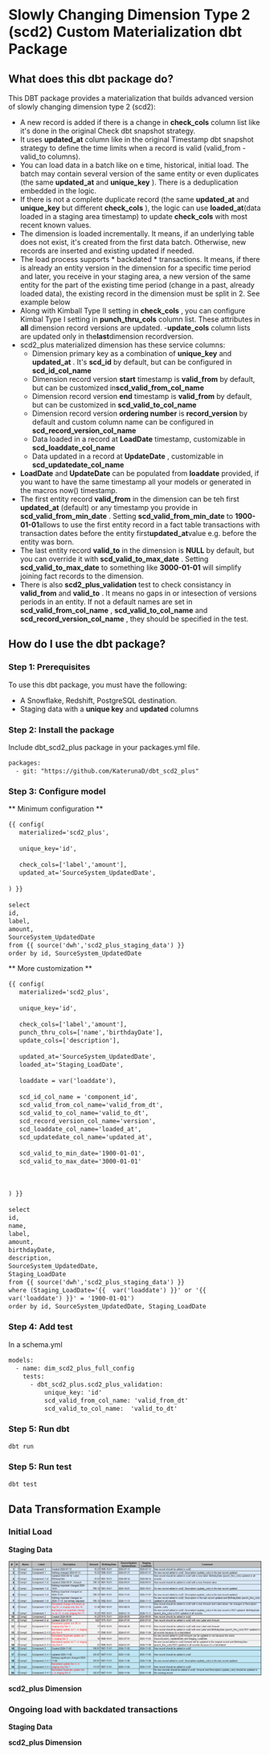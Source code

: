 # Slowly Changing Dimension Type 2 (scd2) Custom Materialization dbt Package

## What does this dbt package do?

This DBT package provides a materialization that builds advanced version of slowly changing dimension type 2  (scd2):
- A new record is added if there is a change in **check_cols** column list like it's done in the original Check dbt snapshot strategy.
- It uses **updated_at** column like in the original Timestamp dbt snapshot strategy to define the time limits when a record is valid (valid_from - valid_to columns). 
- You can load data in a batch like on e time, historical, initial load. The batch may contain several version of the same entity or even duplicates (the same **updated_at** and **unique_key** ). There is a deduplication embedded in the logic.
- If there is not a complete duplicate record (the same **updated_at** and **unique_key** but different **check_cols** ), the logic can use **loaded_at**(data loaded in a staging area timestamp) to update **check_cols** with most recent known values.
- The dimension is loaded incrementally. It means, if an underlying table does not exist, it's created from the first data batch. Otherwise, new records are inserted and existing updated if needed.
- The load process supports * backdated * transactions. It means, if there is already an entity version in the dimension for a specific time period and later, you receive in your staging area, a new version of the same entity for the part of the existing time period (change in a past, already loaded data), the existing record in the dimension must be split in 2. See example below
- Along with Kimball Type II setting in **check_cols** , you can configure Kimbal Type I setting in **punch_thru_cols** column list. These attributes in **all** dimension record versions are updated.
-**update_cols** column lists are updated only in the**last**dimension recordversion.
- scd2_plus materialized dimension has these service columns:
  - Dimension primary key as a combination of **unique_key** and **updated_at** . It's **scd_id** by default, but can be configured in **scd_id_col_name** 
  - Dimension record version **start** timestamp is **valid_from** by default, but can be customized in**scd_valid_from_col_name** 
  - Dimension record version **end** timestamp is **valid_from** by default, but can be customized in  **scd_valid_to_col_name** 
  - Dimension record version **ordering number** is **record_version** by default and custom column name can be configured in **scd_record_version_col_name** 
  - Data loaded in a record at **LoadDate** timestamp, customizable in **scd_loaddate_col_name** 
  - Data updated in a record at **UpdateDate** , customizable in **scd_updatedate_col_name** 
- **LoadDate** and **UpdateDate** can be populated from **loaddate** provided, if you want to have the same timestamp all your models or generated in the macros now() timestamp.
- The first entity record **valid_from** in the dimension can be teh first **updated_at** (default) or any timestamp you provide in **scd_valid_from_min_date** . Setting **scd_valid_from_min_date** to **1900-01-01**allows to use the first entity record in a fact table transactions with transaction dates before the entity first**updated_at**value e.g. before the entity was born.
- The last entity record **valid_to** in the dimension is **NULL** by default, but you can override it with **scd_valid_to_max_date** . Setting **scd_valid_to_max_date** to something like **3000-01-01** will simplify joining fact records to the dimension.
- There is also **scd2_plus_validation** test to check consistancy in **valid_from** and **valid_to** . It means no gaps in or intesection of versions periods in an entity. If not a default names are set in **scd_valid_from_col_name** , **scd_valid_to_col_name** and **scd_record_version_col_name** , they should be specified in the test.

## How do I use the dbt package?

### Step 1: Prerequisites

To use this dbt package, you must have the following:

- A Snowflake, Redshift, PostgreSQL destination.
- Staging data with a **unique key** and **updated** columns

### Step 2: Install the package

Include  dbt_scd2_plus package  in your packages.yml file.

```
packages:
  - git: "https://github.com/KaterunaD/dbt_scd2_plus"
```
### Step 3: Configure model

** Minimum configuration ** 

```
{{ config(
   materialized='scd2_plus',
   
   unique_key='id',

   check_cols=['label','amount'],
   updated_at='SourceSystem_UpdatedDate',
  
) }}

select 
id,
label,
amount,
SourceSystem_UpdatedDate
from {{ source('dwh','scd2_plus_staging_data') }}
order by id, SourceSystem_UpdatedDate

```

** More customization ** 

```
{{ config(
   materialized='scd2_plus',
   
   unique_key='id',

   check_cols=['label','amount'],
   punch_thru_cols=['name','birthdayDate'],
   update_cols=['description'],

   updated_at='SourceSystem_UpdatedDate',
   loaded_at='Staging_LoadDate',

   loaddate = var('loaddate'),

   scd_id_col_name = 'component_id',
   scd_valid_from_col_name='valid_from_dt',
   scd_valid_to_col_name='valid_to_dt',
   scd_record_version_col_name='version',
   scd_loaddate_col_name='loaded_at',
   scd_updatedate_col_name='updated_at',
   
   scd_valid_to_min_date='1900-01-01',
   scd_valid_to_max_date='3000-01-01'

   

) }}

select 
id,
name,
label,
amount,
birthdayDate,
description,
SourceSystem_UpdatedDate,
Staging_LoadDate
from {{ source('dwh','scd2_plus_staging_data') }}
where (Staging_LoadDate='{{  var('loaddate') }}' or '{{  var('loaddate') }}' = '1900-01-01')
order by id, SourceSystem_UpdatedDate, Staging_LoadDate

```
### Step 4: Add test

In a schema.yml

```
models:
  - name: dim_scd2_plus_full_config
    tests:
      - dbt_scd2_plus.scd2_plus_validation:
          unique_key: 'id'
          scd_valid_from_col_name: 'valid_from_dt'
          scd_valid_to_col_name:  'valid_to_dt'

```

### Step 5: Run dbt

```
dbt run
```
### Step 5: Run test

```
dbt test
```
## Data Transformation Example

### Initial Load

**Staging Data**

![alt text](images/StagingData.png)

**scd2_plus Dimension**

### Ongoing load with backdated transactions

**Staging Data**

**scd2_plus Dimension**

